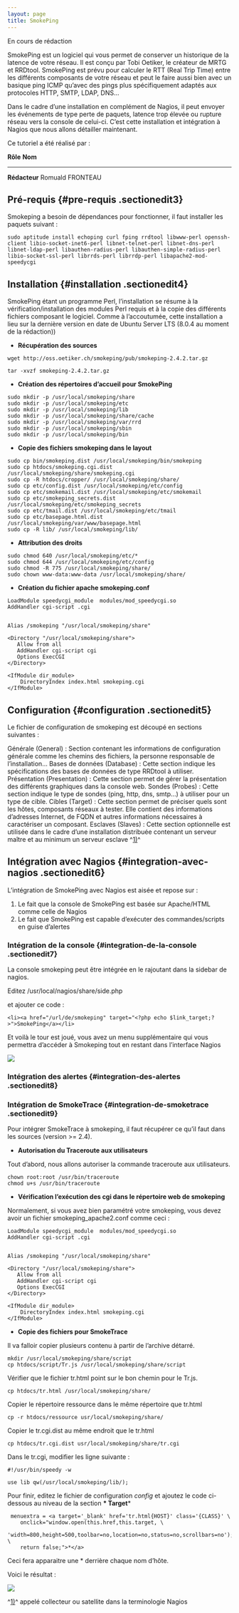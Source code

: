 ```yaml
---
layout: page
title: SmokePing
---
```


En cours de rédaction

SmokePing est un logiciel qui vous permet de conserver un historique de
la latence de votre réseau. Il est conçu par Tobi Oetiker, le créateur
de MRTG et RRDtool. SmokePing est prévu pour calculer le RTT (Real Trip
Time) entre les différents composants de votre réseau et peut le faire
aussi bien avec un basique ping ICMP qu’avec des pings plus
spécifiquement adaptés aux protocoles HTTP, SMTP, LDAP, DNS…

Dans le cadre d’une installation en complément de Nagios, il peut
envoyer les événements de type perte de paquets, latence trop élevée ou
rupture réseau vers la console de celui-ci. C’est cette installation et
intégration à Nagios que nous allons détailler maintenant.

Ce tutoriel a été réalisé par :

  **Rôle**        **Nom**
  --------------- ------------------
  **Rédacteur**   Romuald FRONTEAU

Pré-requis {#pre-requis .sectionedit3}
----------

Smokeping a besoin de dépendances pour fonctionner, il faut installer
les paquets suivant :

~~~
sudo aptitude install echoping curl fping rrdtool libwww-perl openssh-client libio-socket-inet6-perl libnet-telnet-perl libnet-dns-perl libnet-ldap-perl libauthen-radius-perl libauthen-simple-radius-perl libio-socket-ssl-perl librrds-perl librrdp-perl libapache2-mod-speedycgi
~~~

Installation {#installation .sectionedit4}
------------

SmokePing étant un programme Perl, l’installation se résume à la
vérification/installation des modules Perl requis et à la copie des
différents fichiers composant le logiciel. Comme à l’accoutumée, cette
installation a lieu sur la dernière version en date de Ubuntu Server LTS
(8.0.4 au moment de la rédaction))

-   **Récupération des sources**

~~~
wget http://oss.oetiker.ch/smokeping/pub/smokeping-2.4.2.tar.gz

tar -xvzf smokeping-2.4.2.tar.gz
~~~

-   **Création des répertoires d’accueil pour SmokePing**

~~~
sudo mkdir -p /usr/local/smokeping/share
sudo mkdir -p /usr/local/smokeping/etc
sudo mkdir -p /usr/local/smokeping/lib
sudo mkdir -p /usr/local/smokeping/share/cache
sudo mkdir -p /usr/local/smokeping/var/rrd
sudo mkdir -p /usr/local/smokeping/sbin
sudo mkdir -p /usr/local/smokeping/bin
~~~

-   **Copie des fichiers smokeping dans le layout**

~~~
sudo cp bin/smokeping.dist /usr/local/smokeping/bin/smokeping
sudo cp htdocs/smokeping.cgi.dist /usr/local/smokeping/share/smokeping.cgi
sudo cp -R htdocs/cropper/ /usr/local/smokeping/share/
sudo cp etc/config.dist /usr/local/smokeping/etc/config
sudo cp etc/smokemail.dist /usr/local/smokeping/etc/smokemail
sudo cp etc/smokeping_secrets.dist /usr/local/smokeping/etc/smokeping_secrets
sudo cp etc/tmail.dist /usr/local/smokeping/etc/tmail
sudo cp etc/basepage.html.dist /usr/local/smokeping/var/www/basepage.html
sudo cp -R lib/ /usr/local/smokeping/lib/
~~~

-   **Attribution des droits**

~~~
sudo chmod 640 /usr/local/smokeping/etc/*
sudo chmod 644 /usr/local/smokeping/etc/config
sudo chmod -R 775 /usr/local/smokeping/share/
sudo chown www-data:www-data /usr/local/smokeping/share/
~~~

-   **Création du fichier apache smokeping.conf**

~~~
LoadModule speedycgi_module  modules/mod_speedycgi.so
AddHandler cgi-script .cgi


Alias /smokeping "/usr/local/smokeping/share"

<Directory "/usr/local/smokeping/share">
   Allow from all
   AddHandler cgi-script cgi
   Options ExecCGI
</Directory>

<IfModule dir_module>
    DirectoryIndex index.html smokeping.cgi
</IfModule>
~~~

Configuration {#configuration .sectionedit5}
-------------

Le fichier de configuration de smokeping est découpé en sections
suivantes :

 Générale (General)
:   Section contenant les informations de configuration générale comme
    les chemins des fichiers, la personne responsable de l’installation…
 Bases de données (Database)
:   Cette section indique les spécifications des bases de données de
    type RRDtool à utiliser.
 Présentation (Presentation)
:   Cette section permet de gérer la présentation des différents
    graphiques dans la console web.
 Sondes (Probes)
:   Cette section indique le type de sondes (ping, http, dns, smtp…) à
    utiliser pour un type de cible.
 Cibles (Target)
:   Cette section permet de préciser quels sont les hôtes, composants
    réseaux à tester. Elle contient des informations d’adresses
    Internet, de FQDN et autres informations nécessaires à caractériser
    un composant.
 Esclaves (Slaves)
:   Cette section optionnelle est utilisée dans le cadre d’une
    installation distribuée contenant un serveur maître et au minimum un
    serveur esclave ^[1)](smokeping.html#fn__1)^

Intégration avec Nagios {#integration-avec-nagios .sectionedit6}
-----------------------

L’intégration de SmokePing avec Nagios est aisée et repose sur :

1.  Le fait que la console de SmokePing est basée sur Apache/HTML comme
    celle de Nagios
2.  Le fait que SmokePing est capable d’exécuter des commandes/scripts
    en guise d’alertes

### Intégration de la console {#integration-de-la-console .sectionedit7}

La console smokeping peut être intégrée en le rajoutant dans la sidebar
de nagios.

Editez /usr/local/nagios/share/side.php

et ajouter ce code :

~~~
<li><a href="/url/de/smokeping" target="<?php echo $link_target;?>">SmokePing</a></li>
~~~

Et voilà le tour est joué, vous avez un menu supplémentaire qui vous
permettra d’accéder à Smokeping tout en restant dans l’interface Nagios

[![](..//assets/media/integration/smokeping_nagios_interface.png@w=700)](..//_detail/integration/smokeping_nagios_interface.png@id=nagios%253Aintegration%253Asmokeping.html "integration:smokeping_nagios_interface.png")

### Intégration des alertes {#integration-des-alertes .sectionedit8}

### Intégration de SmokeTrace {#integration-de-smoketrace .sectionedit9}

Pour intégrer SmokeTrace à smokeping, il faut récupérer ce qu’il faut
dans les sources (version \>= 2.4).

-   **Autorisation du Traceroute aux utilisateurs**

Tout d’abord, nous allons autoriser la commande traceroute aux
utilisateurs.

~~~
chown root:root /usr/bin/traceroute
chmod u+s /usr/bin/traceroute
~~~

-   **Vérification l’exécution des cgi dans le répertoire web de
    smokeping**

Normalement, si vous avez bien paramétré votre smokeping, vous devez
avoir un fichier smokeping\_apache2.conf comme ceci :

~~~
LoadModule speedycgi_module  modules/mod_speedycgi.so
AddHandler cgi-script .cgi


Alias /smokeping "/usr/local/smokeping/share"

<Directory "/usr/local/smokeping/share">
   Allow from all
   AddHandler cgi-script cgi
   Options ExecCGI
</Directory>

<IfModule dir_module>
    DirectoryIndex index.html smokeping.cgi
</IfModule>
~~~

-   **Copie des fichiers pour SmokeTrace**

Il va falloir copier plusieurs contenu à partir de l’archive détarré.

~~~
mkdir /usr/local/smokeping/share/script
cp htdocs/script/Tr.js /usr/local/smokeping/share/script
~~~

Vérifier que le fichier tr.html point sur le bon chemin pour le Tr.js.

~~~
cp htdocs/tr.html /usr/local/smokeping/share/
~~~

Copier le répertoire ressource dans le même répertoire que tr.html

~~~
cp -r htdocs/ressource usr/local/smokeping/share/
~~~

Copier le tr.cgi.dist au même endroit que le tr.html

~~~
cp htdocs/tr.cgi.dist usr/local/smokeping/share/tr.cgi
~~~

Dans le tr.cgi, modifier les ligne suivante :

~~~
#!/usr/bin/speedy -w

use lib qw(/usr/local/smokeping/lib/);
~~~

Pour finir, editez le fichier de configuration *config* et ajoutez le
code ci-dessous au niveau de la section **\* Target**\*

~~~
 menuextra = <a target='_blank' href='tr.html{HOST}' class='{CLASS}' \
    onclick="window.open(this.href,this.target, \
    'width=800,height=500,toolbar=no,location=no,status=no,scrollbars=no'); \
    return false;">*</a>
~~~

Ceci fera apparaitre une \* derrière chaque nom d’hôte.

Voici le résultat :

[![](..//assets/media/integration/smoketrace.png@w=700)](..//_detail/integration/smoketrace.png@id=nagios%253Aintegration%253Asmokeping.html "integration:smoketrace.png")

^[1)](smokeping.html#fnt__1)^ appelé collecteur ou satellite dans la
terminologie Nagios